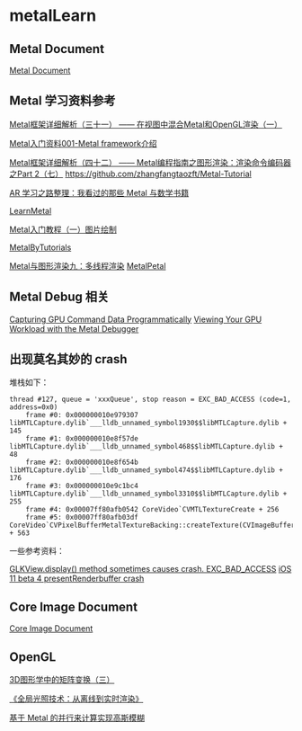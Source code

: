 # metalLearn

## Metal Document
[Metal Document](https://developer.apple.com/documentation/metal?language=objc)

## Metal 学习资料参考

[Metal框架详细解析（三十一） —— 在视图中混合Metal和OpenGL渲染（一）](https://www.jianshu.com/p/3288a18173ed)

[Metal入门资料001-Metal framework介绍](https://www.jianshu.com/p/2517ad248935)

[Metal框架详细解析（四十二） —— Metal编程指南之图形渲染：渲染命令编码器之Part 2（七）](https://www.jianshu.com/p/72447db4bff8)
https://github.com/zhangfangtaozft/Metal-Tutorial

[AR 学习之路整理：我看过的那些 Metal 与数学书籍](https://juejin.cn/post/7030422353788010504)


[LearnMetal](https://github.com/xiaerfei/LearnMetal)

[Metal入门教程（一）图片绘制](https://www.jianshu.com/p/cddf73c6c05e)

[MetalByTutorials](https://github.com/dreamerwings/MetalByTutorials)


[Metal与图形渲染九：多线程渲染](https://www.jianshu.com/p/febb517de283)
[MetalPetal](https://github.com/MetalPetal/MetalPetal)

## Metal Debug 相关

[Capturing GPU Command Data Programmatically](https://developer.apple.com/documentation/metal/debugging_tools/capturing_gpu_command_data_programmatically?language=objc)
[Viewing Your GPU Workload with the Metal Debugger](https://developer.apple.com/documentation/metal/debugging_tools/viewing_your_gpu_workload_with_the_metal_debugger?language=objc)

## 出现莫名其妙的 crash
堆栈如下：

```
thread #127, queue = 'xxxQueue', stop reason = EXC_BAD_ACCESS (code=1, address=0x0)
    frame #0: 0x000000010e979307 libMTLCapture.dylib`___lldb_unnamed_symbol1930$$libMTLCapture.dylib + 145
    frame #1: 0x000000010e8f57de libMTLCapture.dylib`___lldb_unnamed_symbol468$$libMTLCapture.dylib + 48
    frame #2: 0x000000010e8f654b libMTLCapture.dylib`___lldb_unnamed_symbol474$$libMTLCapture.dylib + 176
    frame #3: 0x000000010e9c1bc4 libMTLCapture.dylib`___lldb_unnamed_symbol3310$$libMTLCapture.dylib + 255
    frame #4: 0x00007ff80afb0542 CoreVideo`CVMTLTextureCreate + 256
    frame #5: 0x00007ff80afb03df CoreVideo`CVPixelBufferMetalTextureBacking::createTexture(CVImageBuffer*) + 563
```

一些参考资料：

[GLKView.display() method sometimes causes crash. EXC_BAD_ACCESS](https://stackoverflow.com/questions/46722455/glkview-display-method-sometimes-causes-crash-exc-bad-access?rq=1)
[iOS 11 beta 4 presentRenderbuffer crash](https://stackoverflow.com/questions/45319215/ios-11-beta-4-presentrenderbuffer-crash/45375569#45375569)

## Core Image Document

[Core Image Document](https://developer.apple.com/documentation/coreimage?language=objc)


## OpenGL
[3D图形学中的矩阵变换（三）](https://pengfeixc.com/blog/60baf9aae97367196dce3ef6)

[《全局光照技术：从离线到实时渲染》](https://github.com/ElvisQin/thegibook)


[基于 Metal 的并行来计算实现高斯模糊](https://yunyyyun.github.io/2021/04/18/Metal-%E5%B9%B6%E8%A1%8C%E8%AE%A1%E7%AE%97/)
